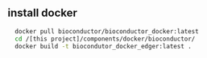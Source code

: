 ## install docker

``` bash
  docker pull bioconductor/bioconductor_docker:latest
  cd /[this project]/components/docker/bioconductor/
  docker build -t biocondutor_docker_edger:latest .
```

